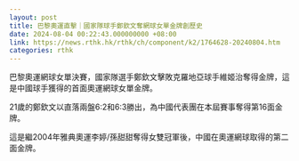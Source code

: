 ```yaml
---
layout: post
title: 巴黎奧運直擊｜國家隊球手鄭欽文奪網球女單金牌創歷史
date: 2024-08-04 00:22:43.000000000 +08:00
link: https://news.rthk.hk/rthk/ch/component/k2/1764628-20240804.htm
categories: rthk
---
```


巴黎奧運網球女單決賽，國家隊選手鄭欽文擊敗克羅地亞球手維姬治奪得金牌，這是中國球手獲得的首面奧運網球女單金牌。

21歲的鄭欽文以直落兩盤6:2和6:3勝出，為中國代表團在本屆賽事奪得第16面金牌。

這是繼2004年雅典奧運李婷/孫甜甜奪得女雙冠軍後，中國在奧運網球取得的第二面金牌。
